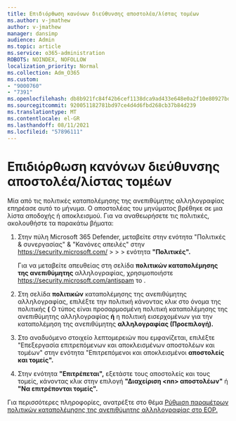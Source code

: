 ```yaml
---
title: Επιδιόρθωση κανόνων διεύθυνσης αποστολέα/λίστας τομέων
ms.author: v-jmathew
author: v-jmathew
manager: dansimp
audience: Admin
ms.topic: article
ms.service: o365-administration
ROBOTS: NOINDEX, NOFOLLOW
localization_priority: Normal
ms.collection: Adm_O365
ms.custom:
- "9000760"
- "7391"
ms.openlocfilehash: db8b921fc84f42b6cef1138dca9ad433e648e0a2f10e80927bd5b0222bfeae3b
ms.sourcegitcommit: 920051182781bd97ce4d4d6fbd268cb37b84d239
ms.translationtype: MT
ms.contentlocale: el-GR
ms.lasthandoff: 08/11/2021
ms.locfileid: "57896111"
---
```

# <a name="fix-sender-addressdomain-list-rules"></a>Επιδιόρθωση κανόνων διεύθυνσης αποστολέα/λίστας τομέων

Μία από τις πολιτικές καταπολέμησης της ανεπιθύμητης αλληλογραφίας επηρέασε αυτό το μήνυμα. Ο αποστολέας του μηνύματος βρέθηκε σε μια λίστα αποδοχής ή αποκλεισμού. Για να αναθεωρήσετε τις πολιτικές, ακολουθήστε τα παρακάτω βήματα:

1. Στην πύλη Microsoft 365 Defender, μεταβείτε στην ενότητα "Πολιτικές & συνεργασίας" & "Κανόνες απειλές" στην <https://security.microsoft.com/>  \>  \>  \>  ενότητα **"Πολιτικές".**

   Για να μεταβείτε απευθείας στη σελίδα **πολιτικών καταπολέμησης της ανεπιθύμητης** αλληλογραφίας, χρησιμοποιήστε <https://security.microsoft.com/antispam> το .

2. Στη σελίδα **πολιτικών** καταπολέμησης της ανεπιθύμητης αλληλογραφίας, επιλέξτε την πολιτική κάνοντας κλικ στο  όνομα της πολιτικής **(** Ο τύπος είναι προσαρμοσμένη πολιτική καταπολέμησης της ανεπιθύμητης αλληλογραφίας **ή** η πολιτική εισερχομένων για την καταπολέμηση της ανεπιθύμητης **αλληλογραφίας (Προεπιλογή).**
3. Στο αναδυόμενο στοιχείο λεπτομερειών  που εμφανίζεται, επιλέξτε "Επεξεργασία επιτρεπόμενων και αποκλεισμένων αποστολέων και τομέων" στην ενότητα "Επιτρεπόμενοι και αποκλεισμένοι **αποστολείς και τομείς".**
4. Στην ενότητα **"Επιτρέπεται",** εξετάστε τους αποστολείς και τους τομείς, κάνοντας κλικ στην επιλογή **"Διαχείριση \<nn\> αποστολέων"** ή **"Να επιτρέπονται τομείς".**

Για περισσότερες πληροφορίες, ανατρέξτε στο θέμα [Ρύθμιση παραμέτρων πολιτικών καταπολέμησης της ανεπιθύμητης αλληλογραφίας στο EOP.](https://docs.microsoft.com/microsoft-365/security/office-365-security/configure-your-spam-filter-policies)

